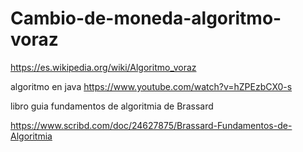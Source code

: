 # Cambio-de-moneda-algoritmo-voraz

https://es.wikipedia.org/wiki/Algoritmo_voraz

algoritmo en java 
https://www.youtube.com/watch?v=hZPEzbCX0-s

libro guia fundamentos de algoritmia de Brassard

https://www.scribd.com/doc/24627875/Brassard-Fundamentos-de-Algoritmia
